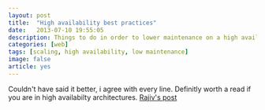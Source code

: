 ```yaml
---
layout: post
title:  "High availability best practices"
date:   2013-07-10 19:55:05
description: Things to do in order to lower maintenance on a high availability application
categories: [web]
tags: [scaling, high availability, low maintenance]
image: false
article: yes
---
```


Couldn't have said it better, i agree with every line.
Definitly worth a read if you are in high availabilty architectures.
[Rajiv's post](http://eranki.tumblr.com/post/27076431887/scaling-lessons-learned-at-dropbox-part-1)
